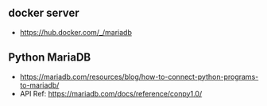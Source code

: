 
## docker server
* https://hub.docker.com/_/mariadb

## Python MariaDB
* https://mariadb.com/resources/blog/how-to-connect-python-programs-to-mariadb/
* API Ref: https://mariadb.com/docs/reference/conpy1.0/